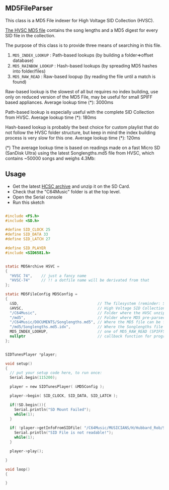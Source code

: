 

MD5FileParser
-------------

This class is a MD5 File indexer for High Voltage SID Collection (HVSC).

[The HVSC MD5 file](https://hvsc.c64.org/download/C64Music/DOCUMENTS/Songlengths.md5) contains
the song lengths and a MD5 digest for every SID file in the collection.

The purpose of this class is to provide three means of searching in this file.


1) `MD5_INDEX_LOOKUP` : Path-based lookups (by building a folder=>offset database)
2) `MD5_RAINBOW_LOOKUP` : Hash-based lookups (by spreading MD5 hashes into folder/files)
3) `MD5_RAW_READ` : Raw-based loopup (by reading the file until a match is found)

Raw-based lookup is the slowest of all but requires no index building, use only on reduced
version of the MD5 File, may be useful for small SPIFF based appliances.
Average lookup time (*): 3000ms

Path-based lookup is especially useful with the complete SID Collection from HVSC.
Average lookup time (*): 180ms

Hash-based lookup is probably the best choice for custom playlist that do not follow the HVSC
folder structure, but keep in mind the index building process is very slow for this one.
Average lookup time (*): 120ms

(*) The average lookup time is based on readings made on a fast Micro SD (SanDisk Ultra) using
the latest Songlengths.md5 file from HVSC, which contains ~50000 songs and weighs 4.3Mb:



Usage
-----


- Get the latest [HCSC archive](https://hvsc.c64.org) and unzip it on the SD Card.
- Check that the "C64Music" folder is at the top level.
- Open the Serial console
- Run this sketch


```C

#include <FS.h>
#include <SD.h>

#define SID_CLOCK 25
#define SID_DATA 33
#define SID_LATCH 27

#define SID_PLAYER
#include <SID6581.h>


static MD5Archive HSVC =
{
  "HVSC 74",    // just a fancy name
  "HVSC-74"     // !! a dotfile name will be derivated from that
};

static MD5FileConfig MD5Config =
{
  &SD,                                   // The filesystem (reminder: SPIFFS is limited to 32 chars paths)
  &HVSC,                                 // High Voltage SID Collection meta info
  "/C64Music",                           // Folder where the HVSC unzipped contents can be found
  "/md5",                                // Folder where MD5 pre-parsed files will be spreaded (SD only)
  "/C64Music/DOCUMENTS/Songlengths.md5", // Where the MD5 file can be found (a custom/shorter file may be specified)
  "/md5/Songlengths.md5.idx",            // Where the Songlengths file will be indexed (SD only)
  MD5_INDEX_LOOKUP,                      // one of MD5_RAW_READ (SPIFFS), MD5_INDEX_LOOKUP (SD), or MD5_RAINBOW_LOOKUP (SD)
  nullptr                                // callback function for progress when the cache init happens, can be overloaded later
};


SIDTunesPlayer *player;

void setup()
{
  // put your setup code here, to run once:
  Serial.begin(115200);

  player = new SIDTunesPlayer( &MD5Config );

  player->begin( SID_CLOCK, SID_DATA, SID_LATCH );

  if(!SD.begin()){
    Serial.println("SD Mount Failed");
    while(1);
  }

  if( !player->getInfoFromSIDFile( "/C64Music/MUSICIANS/H/Hubbard_Rob/Synth_Sample_III.sid" ) ) {
    Serial.println("SID File is not readable!");
    while(1);
  }

  player->play();

}

void loop()
{

}



```
